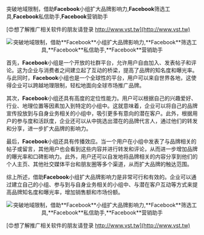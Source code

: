 突破地域限制，借助**Facebook**小组扩大品牌影响力,**Facebook**筛选工具,**Facebook**私信助手,**Facebook**营销助手

[😍想了解推广相关软件的朋友请登录 http://www.vst.tw](http://www.vst.tw)

 <center><img src="https://vst.tw/MP4/tuiguang/png/5.png" alt="突破地域限制，借助**Facebook**小组扩大品牌影响力,**Facebook**筛选工具,**Facebook**私信助手,**Facebook**营销助手"></center>

首先，**Facebook**小组是一个开放的社群平台，允许用户自由加入、发表帖子和评论。这为企业与消费者之间建立起了互动的桥梁，提高了品牌的知名度和曝光率。与此同时，**Facebook**小组也是一个全球性的平台，用户可以来自世界各地，这使得企业可以跨越地理限制，轻松地面向全球市场推广品牌。

其次，**Facebook**小组还具有高度的定位性能力。用户可以根据自己的兴趣爱好、行业、地理位置等因素加入到特定的小组中。这就意味着，企业可以将自己的品牌宣传投放到与自身业务相关的小组中，吸引更多有意向的潜在客户。此外，根据用户的参与度和活跃度，企业还可以从中挑选出潜在的品牌代言人，通过他们的转发和分享，进一步扩大品牌的影响力。

最后，**Facebook**小组还具有传播效应。当一个用户在小组中发表了与品牌相关的帖子或留言，其他用户也会看到这些内容并进行转发和评论，从而进一步增加品牌的曝光率和口碑影响力。此外，用户还可以自发地将品牌相关的内容分享到他们的个人主页、其他社交媒体平台和朋友圈等多个渠道，从而扩大品牌的触达范围。

综上所述，借助**Facebook**小组扩大品牌影响力是非常可行和有效的。企业可以通过建立自己的小组、参与到与自身业务相关的小组中、与潜在客户互动等方式来提高品牌知名度和曝光率，增加销售额和市场份额。

 <center><img src="https://vst.tw/MP4/tuiguang/png/4.png" alt="突破地域限制，借助**Facebook**小组扩大品牌影响力,**Facebook**筛选工具,**Facebook**私信助手,**Facebook**营销助手"></center>

[😍想了解推广相关软件的朋友请登录 http://www.vst.tw](http://www.vst.tw)



